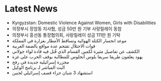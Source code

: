 # Latest News
-  Kyrgyzstan: Domestic Violence Against Women, Girls with Disabilities
-  의정부시 장암동 지사협, 성금 50만 원 기부 사랑릴레이 동참
-  의정부시 흥선동 통장협의회, 사랑릴레이 성금 111만 원 기탁
-  موعد انحسار الكتلة الهوائية وتساقط الأمطار بغزارة في المملكة
-  قوات الاحتلال تقتحم عدة مواقع بالضفة الغربية
-  الكشف عن تفاصيل مثيرة لكمين القسام الذي قُتل فيه قادة لواء جولاني
-  يهود يغلقون طريقا سريعا بلوس أنجلوس للمطالبة بوقف الحرب على غزة
-  مجزرة إسرائيلية جديدة في رفح
-  البث المباشر لـ برنامج الوكيل
-  استشهاد 3 شبان جراء قصف إسرائيلي لجنين
